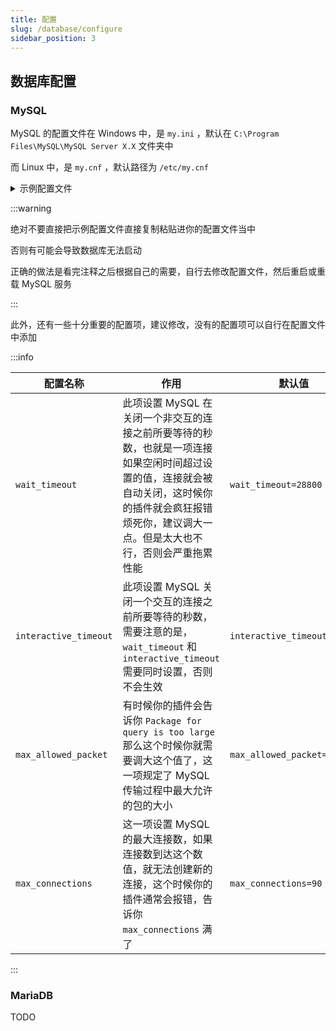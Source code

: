 ```yaml
---
title: 配置
slug: /database/configure
sidebar_position: 3
---
```


## 数据库配置

### MySQL

MySQL 的配置文件在 Windows 中，是 `my.ini` ，默认在 `C:\Program Files\MySQL\MySQL Server X.X` 文件夹中

而 Linux 中，是 `my.cnf` ，默认路径为 `/etc/my.cnf`

<details>
  <summary>示例配置文件</summary>

```ini
[client]

port=3306

[mysql]

default-character-set=utf8

[mysqld]

port = 3306

#设置 MySQL 的端口

socket = /tmp/mysql.sock

#设置mysql的安装目录，别动

basedir=F:\\Hzq Soft\\MySql Server 51GA

#设置mysql数据库的数据的存放目录，如果你觉得原来存放数据库的地方不够用了可以迁到其他地方去

#但是要注意把原来的存放目录里面的东西迁移到那个地方去

datadir=F:\\Hzq Soft\\MySql Server 51GA\\data

#innodb_log_arch_dir 默认datadir

#innodb_log_group_home_dir  默认datadir

#设置mysql服务器的字符集，默认编码

default-character-set=utf8

#连接数的操作系统监听队列数量，如果经常出现“拒绝连接”错误可适当增加此值

back_log = 50

#不使用接听TCP / IP端口方法，mysqld通过命名管道连接

#skip-networking

#最大连接数量

#有时候插件会因为这个值太小而报错，建议设置大一点，比如 65536 ，甚至有时候这都不够

max_connections = 90

#打开表的线程数量限定，最大4096，除非用mysqld_safe打开限制

table_open_cache = 2048

#MySql 服务接收针对每个进程最大查询包大小

max_allowed_packet = 16M

#作用于SQL查询单笔处理使用的内存缓存，如果一笔操作的二进制数据超过了限定大小，将会在磁盘上开辟空间处理，一般设为 1-2M即可，默认1M

binlog_cache_size = 2M

#单个内存表的最大值限定

max_heap_table_size = 64M

#为每个线程分配的排序缓冲大小

sort_buffer_size = 8M

#join 连表操作的缓冲大小，根据实际业务来设置，默认8M

join_buffer_size = 32M

#操作多少个离开连接的线程的缓存

thread_cache_size = 8

#并发线程数量，默认为8，可适当增加到2倍以内。如果有多个CPU可以乘 上CPU的数量。双核CPU可以乘 上当前最核数再乘 上70%-85%

thread_concurrency = 16

#专用于具体SQL的缓存，如果提交的查询与几次中的某查询相同，并且在query缓存中存在，则直接返回缓存中的结果。

query_cache_size = 64M

#对应上一条设置，当查询的结果超过下面设置的大小时，将不会趣入到上面设置的缓存区中，避免了一个大的结果占据大量缓存。

query_cache_limit = 2M

#设置加全文检索中的最小单词长度。

#ft_min_word_len = 4

#CREATE TABLE 语句的默认表类型，如果不自己指定类型，则使用下行的类型

default-storage-engine = InnoDB

#线程堆栈大小，mysql说它自己用的堆栈大小不超过64K。这个值可适当设高一点(在RCA的项目中都是共用同一个数据库连接的)，默认192K

thread_stack = 800K

#设置事务处理的级别，默认 REPEATABLE-READ，一般用它就即可，以下二行按顺序对应，

#可读写未提交的数据，创建未提交的数据副本读写，未提交之前可读不可写，只允许串行序列招行事务。

# READ-UNCOMMITTED， READ-COMMITTED， REPEATABLE-READ， SERIALIZABLE

transaction_isolation = REPEATABLE-READ

#单一内存临时表在内存中的大小，超过此值自动转换到磁盘操作

tmp_table_size = 64M

#启动二进制日志功能，可通过它实现时间点恢复最新的备份

#log-bin=mysql-bin

#二进制日志格式，对就上一条，-建议混合格式

#binlog_format=mixed

#对应上一条，如果一个查询超过了下条设定的时间则执行上一条。

long_query_time = 2

#自定义主机ID识别符，用于主从或多服务器之间识别，为 一个 int 类型

server-id = 1

#一般用来缓存MyISAM表的主键，也用于临时的磁盘表缓存主键，上面多次出现临时磁盘表，所以就算不用MyISAM也最好为其设置一个不小的值，默认32M

key_buffer_size = 56M

#全表扫描MyISAM表时的缓存，每个线程拥有下行的大小。

read_buffer_size = 2M

#排序操作时与磁盘之间的缓存，分到每个线程，默认16M

read_rnd_buffer_size = 16M

#MyISAM使用特殊树形进行批量插入时的缓存，如insert ... values(..)(..)(..)

bulk_insert_buffer_size = 64M

#MyISAM索引文件的最大限定，

myisam_max_sort_file_size = 12G

#如果一个myisam表有一个以上的索引， MyISAM可以使用一个以上线程来排序并行它们。较耗硬件资源，如果你的环境不错，可以增加此值。

myisam_repair_threads = 2

#自动检查和修复无法正确关闭MyISAM表。

myisam_recover

# *** INNODB Specific options ***

#开启下条将会禁用 INNODB

#skip-innodb

#一般不用设置或者说设了也没多大用，InnoDB会自己与操作系统交互管理其附加内存池所使用InnoDB的存储数据的大小

innodb_additional_mem_pool_size = 16M

#innodb整体缓冲池大小，不宜过大，设为本地内存的 50%-75% 比较合适，在本机开发过程中可以设得较小一点如 64M，256M

innodb_buffer_pool_size = 256M

#InnoDB的数据存储在一个或多个数据文件组成的表空间

innodb_data_file_path = ibdata1:10M:autoextend

#用于异步IO操作的线程数量，默认为 4 ，可适当提高

innodb_file_io_threads = 8

#线程数内允许的InnoDB内核，不宜太高

innodb_thread_concurrency = 14

#InnoDB的事务日志快存行为，默认为 1，为0可减轻磁盘I/0操作，还有以为2

innodb_flush_log_at_trx_commit = 1

#InnoDB的用于的缓冲日志数据的大小

innodb_log_buffer_size = 16M

#日志文件，可设置为25%-90%的总体缓存大小，默认 256M. 修改此项要先删除datadir\ib_logfileXXX

innodb_log_file_size = 256M

#日志组数量，默认为3

innodb_log_files_in_group = 3

#InnoDB的日志文件位置。默认是MySQL的datadir

#innodb_log_group_home_dir

#InnoDB最大允许的脏页缓冲池的百分比，默认90

innodb_max_dirty_pages_pct = 90

#事务死锁超时设定

innodb_lock_wait_timeout = 120

```

</details>

:::warning

绝对不要直接把示例配置文件直接复制粘贴进你的配置文件当中

否则有可能会导致数据库无法启动

正确的做法是看完注释之后根据自己的需要，自行去修改配置文件，然后重启或重载 MySQL 服务

:::

此外，还有一些十分重要的配置项，建议修改，没有的配置项可以自行在配置文件中添加

:::info

|配置名称       |   作用         |       默认值           |    推荐值      |
|---------------|----------------|-----------------|------------|
|`wait_timeout` |     此项设置 MySQL 在关闭一个非交互的连接之前所要等待的秒数，也就是一项连接如果空闲时间超过设置的值，连接就会被自动关闭，这时候你的插件就会疯狂报错烦死你，建议调大一点。但是太大也不行，否则会严重拖累性能           |      `wait_timeout=28800`        |  86400
|`interactive_timeout` |   此项设置 MySQL 关闭一个交互的连接之前所要等待的秒数，需要注意的是， `wait_timeout` 和 `interactive_timeout` 需要同时设置，否则不会生效  | `interactive_timeout=28800`|  86400 |
|`max_allowed_packet`   | 有时候你的插件会告诉你 `Package for query is too large` 那么这个时候你就需要调大这个值了，这一项规定了 MySQL 传输过程中最大允许的包的大小 | `max_allowed_packet=1M`  | 看情况 |
|`max_connections`  |   这一项设置 MySQL 的最大连接数，如果连接数到达这个数值，就无法创建新的连接，这个时候你的插件通常会报错，告诉你 `max_connections` 满了  |   `max_connections=90`   |   32768 |

:::

### MariaDB

TODO
